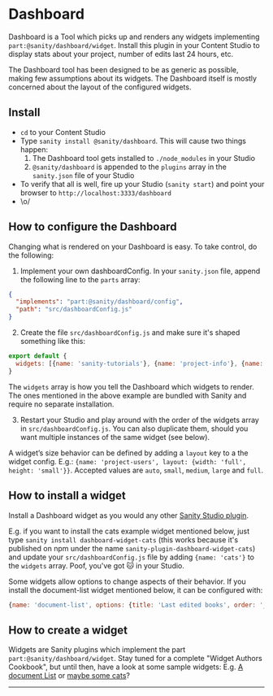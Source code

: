 # Dashboard

Dashboard is a Tool which picks up and renders any widgets implementing `part:@sanity/dashboard/widget`. Install this plugin in your Content Studio to display stats about your project, number of edits last 24 hours, etc.

The Dashboard tool has been designed to be as generic as possible, making few assumptions about its widgets. The Dashboard itself is mostly concerned about the layout of the configured widgets.

## Install

- `cd` to your Content Studio
- Type `sanity install @sanity/dashboard`. This will cause two things happen:
  1. The Dashboard tool gets installed to `./node_modules` in your Studio
  2. `@sanity/dashboard` is appended to the `plugins` array in the `sanity.json` file of your Studio
- To verify that all is well, fire up your Studio (`sanity start`) and point your browser to `http://localhost:3333/dashboard`
- \o/

## How to configure the Dashboard

Changing what is rendered on your Dashboard is easy. To take control, do the following:

1. Implement your own dashboardConfig. In your `sanity.json` file, append the following line to the `parts` array:

```json
{
  "implements": "part:@sanity/dashboard/config",
  "path": "src/dashboardConfig.js"
}
```

2. Create the file `src/dashboardConfig.js` and make sure it's shaped something like this:

```javascript
export default {
  widgets: [{name: 'sanity-tutorials'}, {name: 'project-info'}, {name: 'project-users'}]
}
```

The `widgets` array is how you tell the Dashboard which widgets to render. The ones mentioned in the above example are bundled with Sanity and require no separate installation.

3. Restart your Studio and play around with the order of the widgets array in `src/dashboardConfig.js`. You can also duplicate them, should you want multiple instances of the same widget (see below).

A widget’s size behavior can be defined by adding a `layout` key to a the widget config. E.g.: `{name: 'project-users', layout: {width: 'full', height: 'small'}}`. Accepted values are `auto`, `small`, `medium`, `large` and `full`.

## How to install a widget

Install a Dashboard widget as you would any other [Sanity Studio plugin](https://www.sanity.io/docs/plugins).

E.g. if you want to install the cats example widget mentioned below, just type `sanity install dashboard-widget-cats` (this works because it's published on npm under the name `sanity-plugin-dashboard-widget-cats`) and update your `src/dashboardConfig.js` file by adding `{name: 'cats'}` to the `widgets` array. Poof, you've got 🐱 in your Studio.

Some widgets allow options to change aspects of their behavior. If you install the document-list widget mentioned below, it can be configured with:

```js
{name: 'document-list', options: {title: 'Last edited books', order: '_updatedAt desc', types: ['book']}}
```

## How to create a widget

Widgets are Sanity plugins which implement the part `part:@sanity/dashboard/widget`. Stay tuned for a complete "Widget Authors Cookbook", but until then, have a look at some sample widgets: E.g. [A document List](https://github.com/sanity-io/dashboard-widget-document-list/tree/master) or [maybe some cats](https://github.com/sanity-io/example-dashboard-widget-cats)?

---
